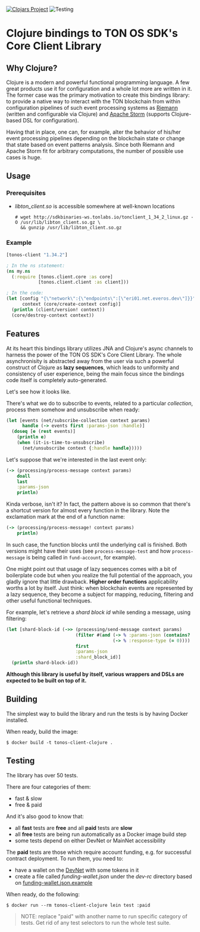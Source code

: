 [![Clojars Project](https://img.shields.io/clojars/vpre/tonos-client.svg)](https://clojars.org/tonos-client)
![Testing](https://github.com/serge-medvedev/tonos-client-clojure/workflows/tests/badge.svg)

# Clojure bindings to TON OS SDK's Core Client Library

## Why Clojure?

Clojure is a modern and powerful functional programming language. A few great products use it for configuration and a whole lot more are written in it. The former case was the primary motivation to create this bindings library: to provide a native way to interact with the TON blockchain from within configuration pipelines of such event processing systems as [Riemann](https://riemann.io/) (written and configurable via Clojure) and [Apache Storm](https://storm.apache.org/) (supports Clojure-based DSL for configuration).

Having that in place, one can, for example, alter the behavior of his/her event processing pipelines depending on the blockchain state or change that state based on event patterns analysis. Since both Riemann and Apache Storm fit for arbitrary computations, the number of possible use cases is huge.

## Usage
### Prerequisites
- _libton_client.so_ is accessible somewhere at well-known locations
  ```console
  # wget http://sdkbinaries-ws.tonlabs.io/tonclient_1_34_2_linux.gz -O /usr/lib/libton_client.so.gz \
    && gunzip /usr/lib/libton_client.so.gz
  ```
### Example
```clojure
[tonos-client "1.34.2"]

; In the ns statement:
(ns my.ns
  (:require [tonos.client.core :as core]
            [tonos.client.client :as client]))

; In the code:
(let [config "{\"network\":{\"endpoints\":[\"eri01.net.everos.dev\"]}}"
      context (core/create-context config)]
  (println (client/version! context))
  (core/destroy-context context))
```

## Features

At its heart this bindings library utilizes JNA and Clojure's async channels to harness the power of the TON OS SDK's Core Client Library.
The whole asynchronisity is abstracted away from the user via such a powerful construct of Clojure as __lazy sequences__, which leads to uniformity and consistency of user experience, being the main focus since the bindings code itself is completely auto-generated.

Let's see how it looks like.

There's what we do to subscribe to events, related to a particular _collection_, process them somehow and unsubscribe when ready:
```clojure
(let [events (net/subscribe-collection context params)
      handle (-> events first :params-json :handle)]
  (doseq [e (rest events)]
    (println e)
    (when (it-is-time-to-unsubscribe)
      (net/unsubscribe context {:handle handle}))))
```

Let's suppose that we're interested in the last event only:
```clojure
(-> (processing/process-message context params)
    doall
    last
    :params-json
    println)
```

Kinda verbose, isn't it? In fact, the pattern above is so common that there's a shortcut version for almost every function in the library. Note the exclamation mark at the end of a function name:
```clojure
(-> (processing/process-message! context params)
    println)
```
In such case, the function blocks until the underlying call is finished. Both versions might have their uses (see `process-message-test` and how `process-message` is being called in `fund-account`, for example).

One might point out that usage of lazy sequences comes with a bit of boilerplate code but when you realize the full potential of the approach, you gladly ignore that little drawback. __Higher order functions__ applicability worths a lot by itself. Just think: when blockchain events are represented by a lazy sequence, they become a subject for mapping, reducing, filtering and other useful functional techniques.

For example, let's retrieve a _shard block id_ while sending a message, using filtering:
```clojure
(let [shard-block-id (->> (processing/send-message context params)
                          (filter #(and (-> % :params-json (contains? :shard_block_id))
                                        (-> % :response-type (= 0))))
                          first
                          :params-json
                          :shard_block_id)]
  (println shard-block-id))
```

__Although this library is useful by itself, various wrappers and DSLs are expected to be built on top of it.__

## Building

The simplest way to build the library and run the tests is by having Docker installed.

When ready, build the image:
```console
$ docker build -t tonos-client-clojure .
```

## Testing

The library has over 50 tests.

There are four categories of them:
- fast & slow
- free & paid

And it's also good to know that:
- all __fast__ tests are __free__ and all __paid__ tests are __slow__
- all __free__ tests are being run automatically as a Docker image build step
- some tests depend on either DevNet or MainNet accessibility

The __paid__ tests are those which require account funding, e.g. for successful contract deployment. To run them, you need to:
- have a wallet on the [DevNet](https://net.ton.dev) with some tokens in it
- create a file called _funding-wallet.json_ under the _dev-rc_ directory based on [funding-wallet.json.example](dev-rc/funding-wallet.json.example)

When ready, do the following:
```shell
$ docker run --rm tonos-client-clojure lein test :paid
```
> NOTE: replace "paid" with another name to run specific category of tests. Get rid of any test selectors to run the whole test suite.
